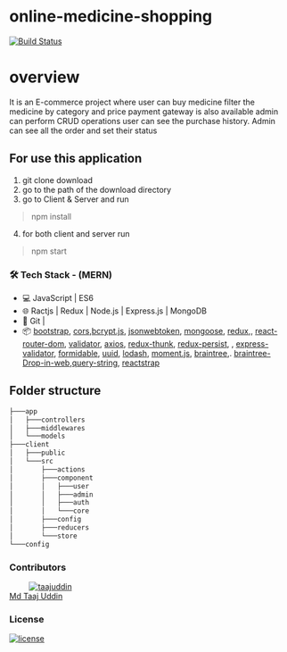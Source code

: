 # online-medicine-shopping

[![Build Status](https://img.shields.io/badge/build-deployed-success)](https://online-medicine-shopping.herokuapp.com/)

# overview

It is an E-commerce project where user can buy medicine filter the medicine by category and price payment gateway is also available admin can perform CRUD operations
user can see the purchase history. Admin can see all the order and set their status

## For use this application
1. git clone download
2. go to the path of the download directory
3. go to Client & Server and run
>npm install
4. for both client and server run
>npm start

### 🛠 Tech Stack - (MERN)

- 💻 JavaScript | ES6
- 🌐 Ractjs | Redux | Node.js | Express.js | MongoDB
- 🔧 Git |
- 📦 [bootstrap](https://reactstrap.github.io/), [cors](https://www.npmjs.com/package/cors),[bcrypt.js](https://www.npmjs.com/package/bcryptjs), [jsonwebtoken](https://www.npmjs.com/package/jsonwebtoken), [mongoose](https://www.npmjs.com/package/mongoose), [redux](https://github.com/reduxjs/redux),, [react-router-dom](https://www.npmjs.com/package/react-router-dom), [validator](https://www.npmjs.com/package/validator), [axios](https://www.npmjs.com/package/axios), [redux-thunk](https://github.com/reduxjs/redux-thunk), [redux-persist](https://github.com/rt2zz/redux-persist), , [express-validator](https://express-validator.github.io/), [formidable](https://www.npmjs.com/package/formidable), [uuid](https://www.npmjs.com/package/uuid), [lodash](https://lodash.com/), [moment.js](https://momentjs.com/), [braintree](https://www.npmjs.com/package/braintree),. [braintree-Drop-in-web](https://developers.braintreepayments.com/guides/drop-in/setup-and-integration/javascript/v3),[query-string](https://www.npmjs.com/package/query-string), [reactstrap](https://www.npmjs.com/package/reactstrap)


## Folder structure

```bash
├───app
│   ├───controllers
│   ├───middlewares
│   └───models
├───client
│   ├───public
│   └───src
│       ├───actions
│       ├───component
│       │   ├───user
│       │   ├───admin
│       │   ├───auth
│       │   └───core
│       ├───config
│       ├───reducers
│       └───store           
└───config
```

### Contributors

&nbsp;&nbsp;&nbsp;&nbsp;&nbsp;&nbsp;&nbsp;&nbsp;&nbsp;<a href="https://github.com/taajuddin"><img src="https://avatars3.githubusercontent.com/u?s=40" alt="taajuddin" /></a></br>
[Md Taaj Uddin](https://github.com/taajuddin)

### License

[![license](https://img.shields.io/badge/license-MIT-green?style=flat-square)](https://github.com/taajuddin/CRUX-STATION/blob/master/LICENSE)

